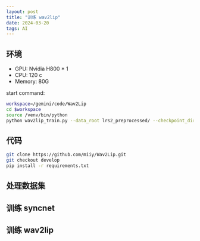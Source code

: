 ```yaml
---
layout: post
title: "训练 wav2lip"
date: 2024-03-20
tags: AI
---
```


## 环境

- GPU: Nvidia H800 * 1
- CPU: 120 c
- Memory: 80G

start command:

```bash
workspace=/gemini/code/Wav2Lip
cd $workspace
source /venv/bin/python
python wav2lip_train.py --data_root lrs2_preprocessed/ --checkpoint_dir wav2lip_checkpoints --syncnet_checkpoint_path syncnet_checkpoints/checkpoint_step000720000.pth
```

## 代码

```bash
git clone https://github.com/miiy/Wav2Lip.git
git checkout develop
pip install -r requirements.txt
```

## 处理数据集

## 训练 syncnet

## 训练 wav2lip
